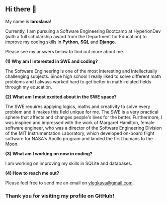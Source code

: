 ## Hi there 👋

My name is **Iaroslava**!

Currently, I am pursuing a Software Engineering Bootcamp at HyperionDev (with a full scholarship award from the Department for Education) to improve my coding skills in **Python**, **SQL** and **Django**.  

Please see my answers below to find out more about me. 

**(1) Why am I interested in SWE and coding?**

The Software Engineering is one of the most interesting and intellectually challenging subjects. Since high school I really liked to solve different math problems and I always worked hard to get better in math-related fields through my education.  

**(2) What am I most excited about in the SWE space?** 

The SWE requires applying logics, maths and creativity to solve every problem and it makes this field unique for me. The SWE is a very practical sphere that affects and changes people's lives for the better. Furthermore, I was inspired and impressed with the work of Margaret Hamilton, female software engineer, who was a director of the Software Engineering Division of the MIT Instrumentation Laboratory, which developed on-board flight software for NASA's Apollo program and landed the first humans to the Moon. 

**(3) What am I working on now in coding?**

I am working on improving my skills in SQLite and databases.

**(4) How to reach me out?**

Please feel free to send me an email on ylegkaya@gmail.com.



### Thank you for visiting my profile on GitHub!


